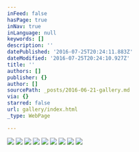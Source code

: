 ```yaml
---
inFeed: false
hasPage: true
inNav: true
inLanguage: null
keywords: []
description: ''
datePublished: '2016-07-25T20:24:11.883Z'
dateModified: '2016-07-25T20:24:10.927Z'
title: ''
authors: []
publisher: {}
author: []
sourcePath: _posts/2016-06-21-gallery.md
via: {}
starred: false
url: gallery/index.html
_type: WebPage

---
```

![](https://the-grid-user-content.s3-us-west-2.amazonaws.com/721227ed-897c-4c20-b8ec-5b98e3780779.jpg)
![](https://the-grid-user-content.s3-us-west-2.amazonaws.com/e96e6f3e-d446-4a15-878a-3ca0b3dfb583.jpg)
![](https://the-grid-user-content.s3-us-west-2.amazonaws.com/2874ac59-9925-4ac4-bb81-15dfa0a606a7.jpg)
![](https://the-grid-user-content.s3-us-west-2.amazonaws.com/432232ac-0dde-4b26-a890-a018982be38b.jpg)
![](https://the-grid-user-content.s3-us-west-2.amazonaws.com/c646ce7f-1dd1-4fcf-a210-ab0ae1566bf7.jpg)
![](https://the-grid-user-content.s3-us-west-2.amazonaws.com/b39a018c-d94c-467c-bc81-9c8f9954c8aa.jpg)
![](https://the-grid-user-content.s3-us-west-2.amazonaws.com/53b85461-e7b6-4569-bb1a-05537a0ced9b.jpg)
![](https://the-grid-user-content.s3-us-west-2.amazonaws.com/63f360d3-e91a-4476-83be-e93621e4324f.jpg)
![](https://the-grid-user-content.s3-us-west-2.amazonaws.com/ac068a97-d046-4acd-a1f8-694216b35304.jpg)